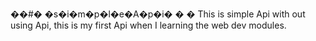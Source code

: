 ��#� �s�i�m�p�l�e�A�p�i�
�
�
This is simple Api with out using Api, this is my first Api when I learning the web dev modules.

